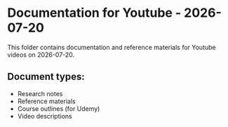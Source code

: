 # Documentation for Youtube - 2026-07-20

This folder contains documentation and reference materials for Youtube videos on 2026-07-20.

## Document types:
- Research notes
- Reference materials
- Course outlines (for Udemy)
- Video descriptions
